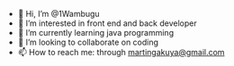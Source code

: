 - 👋 Hi, I’m @1Wambugu
- 👀 I’m interested in front end and back developer
- 🌱 I’m currently learning java programming
- 💞️ I’m looking to collaborate on coding 
- 📫 How to reach me: through martingakuya@gmail.com

<!---
1Wambugu/1Wambugu is a ✨ special ✨ repository because its `README.md` (this file) appears on your GitHub profile.
You can click the Preview link to take a look at your changes.
--->
